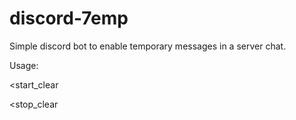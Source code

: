 # discord-7emp
Simple discord bot to enable temporary messages in a server chat.

Usage:

<start_clear

<stop_clear


